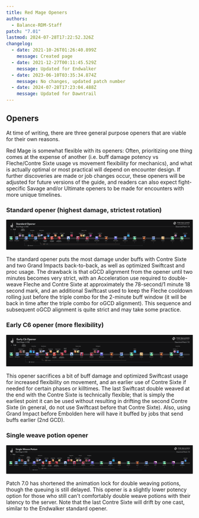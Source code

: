```yaml
---
title: Red Mage Openers
authors:
  - Balance-RDM-Staff
patch: "7.01"
lastmod: 2024-07-28T17:22:52.326Z
changelog:
  - date: 2021-10-26T01:26:40.899Z
    message: Created page
  - date: 2021-12-27T00:11:45.529Z
    message: Updated for Endwalker
  - date: 2023-06-10T03:35:34.874Z
    message: No changes, updated patch number
  - date: 2024-07-28T17:23:04.488Z
    message: Updated for Dawntrail
---
```

## **Openers**

At time of writing, there are three general purpose openers that are viable for their own reasons.

Red Mage is somewhat flexible with its openers: Often, prioritizing one thing comes at the expense of another (i.e. buff damage potency vs Fleche/Contre Sixte usage vs movement flexibility for mechanics), and what is actually optimal or most practical will depend on encounter design. If further discoveries are made or job changes occur, these openers will be adjusted for future versions of the guide, and readers can also expect fight-specific Savage and/or Ultimate openers to be made for encounters with more unique timelines. 

### Standard opener (highest damage, strictest rotation)

![](/img/jobs/rdm/rdm_dt_opener1.png)

The standard opener puts the most damage under buffs with Contre Sixte and two Grand Impacts back-to-back, as well as optimized Swiftcast and proc usage. The drawback is that oGCD alignment from the opener until two minutes becomes very strict, with an Acceleration use required to double-weave Fleche and Contre Sixte at approximately the 78-second/1 minute 18 second mark, and an additional Swiftcast used to keep the Fleche cooldown rolling just before the triple combo for the 2-minute buff window (it will be back in time after the triple combo for oGCD alignment). This sequence and subsequent oGCD alignment is quite strict and may take some practice.

### Early C6 opener (more flexibility)

![](/img/jobs/rdm/rdm_dt_opener2.png)

This opener sacrifices a bit of buff damage and optimized Swiftcast usage for increased flexibility on movement, and an earlier use of Contre Sixte if needed for certain phases or killtimes. The last Swiftcast double weaved at the end with the Contre Sixte is technically flexible; that is simply the earliest point it can be used without resulting in drifting the second Contre Sixte (in general, do not use Swiftcast before that Contre Sixte). Also, using Grand Impact before Embolden here will have it buffed by jobs that send buffs earlier (2nd GCD).

### Single weave potion opener

![](/img/jobs/rdm/rdm_dt_opener3.png)

Patch 7.0 has shortened the animation lock for double weaving potions, though the queuing is still delayed. This opener is a slightly lower potency option for those who still can't comfortably double weave potions with their latency to the server. Note that the last Contre Sixte will drift by one cast, similar to the Endwalker standard opener.